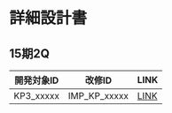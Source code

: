 # 詳細設計書
## 15期2Q

| 開発対象ID | 改修ID | LINK |
| ---- | ---- | ---- |
| KP3_xxxxx | IMP_KP_xxxxx | [LINK](./documents/IMP_KP_xxxxx)